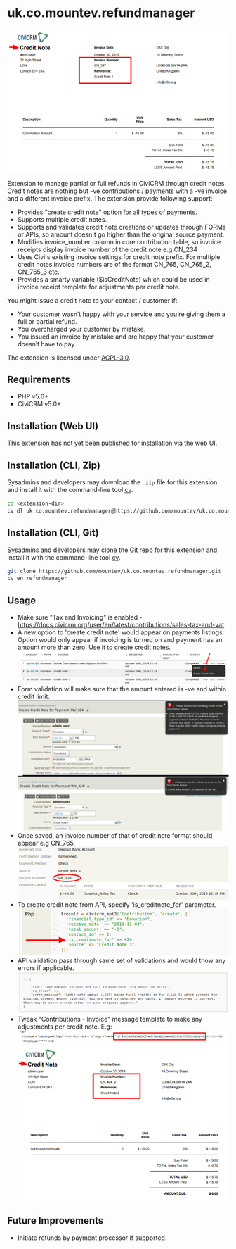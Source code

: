 # uk.co.mountev.refundmanager

![Screenshot](/images/refund-invoice.png)

Extension to manage partial or full refunds in CiviCRM through credit notes. Credit notes are nothing but -ve contributions / payments with a -ve invoice and a different invoice prefix.
The extension provide following support:
* Provides "create credit note" option for all types of payments.
* Supports multiple credit notes.
* Supports and validates credit note creations or updates through FORMs or APIs, so amount doesn't go higher than the original source payment.
* Modifies invoice_number column in core contribution table, so invoice receipts display invoice number of the credit note e.g CN_234
* Uses Civi's existing invoice settings for credit note prefix. For multiple credit notes invoice numbers are of the format CN_765, CN_765_2, CN_765_3 etc.
* Provides a smarty variable ($isCreditNote) which could be used in invoice receipt template for adjustments per credit note.

You might issue a credit note to your contact / customer if:
* Your customer wasn’t happy with your service and you’re giving them a full or partial refund.
* You overcharged your customer by mistake.
* You issued an invoice by mistake and are happy that your customer doesn’t have to pay.

The extension is licensed under [AGPL-3.0](LICENSE.txt).

## Requirements

* PHP v5.6+
* CiviCRM v5.0+

## Installation (Web UI)

This extension has not yet been published for installation via the web UI.

## Installation (CLI, Zip)

Sysadmins and developers may download the `.zip` file for this extension and
install it with the command-line tool [cv](https://github.com/civicrm/cv).

```bash
cd <extension-dir>
cv dl uk.co.mountev.refundmanager@https://github.com/mountev/uk.co.mountev.refundmanager/archive/master.zip
```

## Installation (CLI, Git)

Sysadmins and developers may clone the [Git](https://en.wikipedia.org/wiki/Git) repo for this extension and
install it with the command-line tool [cv](https://github.com/civicrm/cv).

```bash
git clone https://github.com/mountev/uk.co.mountev.refundmanager.git
cv en refundmanager
```

## Usage

* Make sure "Tax and Invoicing" is enabled - https://docs.civicrm.org/user/en/latest/contributions/sales-tax-and-vat.
* A new option to 'create credit note' would appear on payments listings. Option would only appear if invoicing is turned on and payment has an amount more than zero. Use it to create credit notes.
![Screenshot](/images/refund-tab-option.png)
* Form validation will make sure that the amount entered is -ve and within credit limit.
![Screenshot](/images/refund-form-validation1.png)
![Screenshot](/images/refund-form-validation2.png)
* Once saved, an invoice number of that of credit note format should appear e.g CN_765.
![Screenshot](/images/refund-on-save1.png)
* To create credit note from API, specify 'is_creditnote_for' parameter.
![Screenshot](/images/refund-api-create.png)
* API validation pass through same set of validations and would thow any errors if applicable.
![Screenshot](/images/refund-api-error.png)
* Tweak "Contributions - Invoice" message template to make any adjustments per credit note. E.g:
![Screenshot](/images/refund-msg-tpl-tweak1.png)
![Screenshot](/images/refund-invoice2.png)

## Future Improvements

* Initiate refunds by payment processor if supported.
